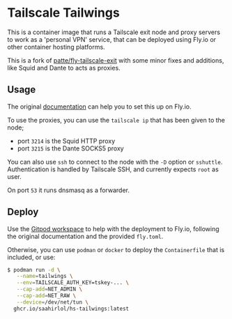 Tailscale Tailwings
===================

This is a container image that runs a Tailscale exit node and proxy servers
to work as a 'personal VPN' service, that can be deployed using Fly.io or
other container hosting platforms.

This is a fork of [patte/fly-tailscale-exit](https://github.com/patte/fly-tailscale-exit/)
with some minor fixes and additions, like Squid and Dante to acts as proxies.


Usage
-----
The original [documentation](./docs.md) can help you to set this up on Fly.io.

To use the proxies, you can use the `tailscale ip` that has been given to the node;
  * port `3214` is the Squid HTTP proxy
  * port `3215` is the Dante SOCKS5 proxy

You can also use `ssh` to connect to the node with the `-D` option or `sshuttle`.
Authentication is handled by Tailscale SSH, and currently expects `root` as user.

On port `53` it runs dnsmasq as a forwarder.


Deploy
------

Use the [Gitpod workspace](https://gitpod.io/#https://github.com/spotsnel/tailscale-tailwings)
to help with the deployment to Fly.io, following the original documentation and the provided
`fly.toml`.

Otherwise, you can use `podman` or `docker` to deploy the `Containerfile` that is
included, or use:

```sh
$ podman run -d \
   --name=tailwings \
   --env=TAILSCALE_AUTH_KEY=tskey-... \
   --cap-add=NET_ADMIN \
   --cap-add=NET_RAW \
   --device=/dev/net/tun \ 
  ghcr.io/saahirlol/hs-tailwings:latest
```

